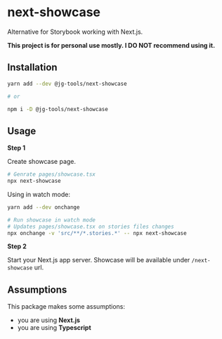 # next-showcase

Alternative for Storybook working with Next.js.

**This project is for personal use mostly. I DO NOT recommend using it.**

## Installation

```bash
yarn add --dev @jg-tools/next-showcase

# or

npm i -D @jg-tools/next-showcase
```

## Usage

**Step 1**

Create showcase page.

```bash
# Genrate pages/showcase.tsx
npx next-showcase
```

Using in watch mode:

```bash
yarn add --dev onchange

# Run showcase in watch mode
# Updates pages/showcase.tsx on stories files changes
npx onchange -v 'src/**/*.stories.*' -- npx next-showcase
```

**Step 2**

Start your Next.js app server. Showcase will be available under `/next-showcase` url.

## Assumptions

This package makes some assumptions:
- you are using **Next.js**
- you are using **Typescript**
